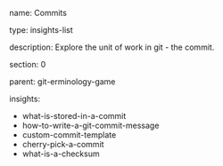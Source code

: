 name: Commits

type: insights-list

description: Explore the unit of work in git - the commit.

section: 0

parent: git-erminology-game

insights:
  - what-is-stored-in-a-commit
  - how-to-write-a-git-commit-message
  - custom-commit-template
  - cherry-pick-a-commit
  - what-is-a-checksum
